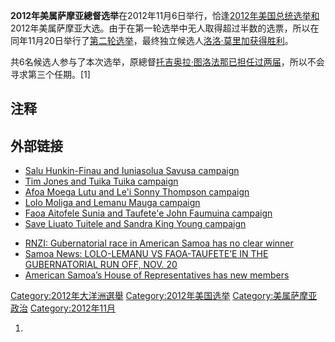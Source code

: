 **2012年美属萨摩亚總督选举**在2012年11月6日举行，恰逢[2012年美国总统选举和](https://zh.wikipedia.org/wiki/2012年美国总统选举 "wikilink")2012年美属萨摩亚大选。由于在第一轮选举中无人取得超过半数的选票，所以在同年11月20日举行了[第二轮选举](../Page/两轮选举制.md "wikilink")，最终独立候选人[洛洛·莫里加获得胜利](https://zh.wikipedia.org/wiki/洛洛·莫里加 "wikilink")。

共6名候选人参与了本次选举，原總督[托吉奥拉·图洛法那已担任过两届](https://zh.wikipedia.org/wiki/托吉奥拉·图洛法那 "wikilink")，所以不会寻求第三个任期。\[1\]

## 注释

## 外部链接

  - [Salu Hunkin-Finau and Iuniasolua Savusa
    campaign](https://web.archive.org/web/20121021043620/http://www.saluandsavusa2012.com/)
  - [Tim Jones and Tuika Tuika
    campaign](https://web.archive.org/web/20121022084408/http://timjones4governor.com/)
  - [Afoa Moega Lutu and Le'i Sonny Thompson
    campaign](https://web.archive.org/web/20121021011324/http://www.afoalei.com/)
  - [Lolo Moliga and Lemanu Mauga
    campaign](https://web.archive.org/web/20121021034451/http://www.loloandlemanu.com/)
  - [Faoa Aitofele Sunia and Taufete'e John Faumuina
    campaign](https://archive.is/20130123092755/http://www.faoataufetee.com/index.html)
  - [Save Liuato Tuitele and Sandra King Young
    campaign](https://web.archive.org/web/20121103000941/http://saveandsandra2012.com/)

<!-- end list -->

  - [RNZI: Gubernatorial race in American Samoa has no clear
    winner](http://www.rnzi.com/pages/news.php?op=read&id=72076)
  - [Samoa News: LOLO-LEMANU VS FAOA-TAUFETE’E IN THE GUBERNATORIAL RUN
    OFF,
    NOV. 20](https://web.archive.org/web/20131025010220/http://samoanews.com/?q=node%2F53850)
  - [American Samoa’s House of Representatives has new
    members](http://www.rnzi.com/pages/news.php?op=read&id=72078)

[Category:2012年大洋洲選舉](https://zh.wikipedia.org/wiki/Category:2012年大洋洲選舉 "wikilink")
[Category:2012年美国选举](https://zh.wikipedia.org/wiki/Category:2012年美国选举 "wikilink")
[Category:美属萨摩亚政治](https://zh.wikipedia.org/wiki/Category:美属萨摩亚政治 "wikilink")
[Category:2012年11月](https://zh.wikipedia.org/wiki/Category:2012年11月 "wikilink")

1.